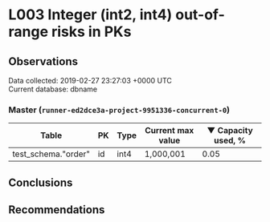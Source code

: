 # L003 Integer (int2, int4) out-of-range risks in PKs #

## Observations ##
Data collected: 2019-02-27 23:27:03 +0000 UTC  
Current database: dbname  


### Master (`runner-ed2dce3a-project-9951336-concurrent-0`) ###
Table | PK | Type | Current max value | &#9660;&nbsp;Capacity used, %
------|----|------|-------------------|-------------------------------
test_schema."order" | id | int4 |1,000,001 | 0.05


## Conclusions ##


## Recommendations ##
